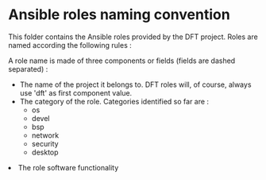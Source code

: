 <h1>Ansible roles naming convention
</h1>
This folder contains the Ansible roles provided by the DFT project. Roles are named according the following rules :

A role name is made of three components or fields (fields are dashed separated) :
<ul>
  <li>The name of the project it belongs to. DFT roles will, of course, always use 'dft' as first component value.
  <li>The category of the role. Categories identified so far are :
  <ul>
    <li>os</li>
    <li>devel</li>
    <li>bsp</li>
    <li>network</li>
    <li>security</li>
    <li>desktop</li>
    </ul>
  </li>
  </ul>

  <li>The role software functionality
  </li>

